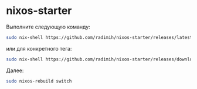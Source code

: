 # nixos-starter

Выполните следующую команду:

```bash
sudo nix-shell https://github.com/radimih/nixos-starter/releases/latest/download/starter.tgz
```

или для конкретного тега:

```bash
sudo nix-shell https://github.com/radimih/nixos-starter/releases/download/<тег>/starter.tgz
```

Далее:

```bash
sudo nixos-rebuild switch
```